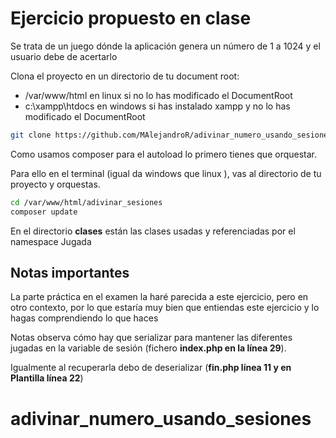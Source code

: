 # Ejercicio propuesto en clase
Se trata de un juego dónde la aplicación genera un número de 1 a 1024 y el usuario debe de acertarlo

Clona el proyecto en un directorio de tu document root:
* /var/www/html en linux si no lo has modificado el DocumentRoot
* c:\xampp\htdocs en windows si has instalado xampp y no lo has modificado el DocumentRoot

```bash
git clone https://github.com/MAlejandroR/adivinar_numero_usando_sesiones.git
```

Como usamos composer para el autoload lo primero tienes que orquestar.

Para ello en el terminal (igual da windows que linux ), vas al directorio de tu proyecto y orquestas.

```bash
cd /var/www/html/adivinar_sesiones
composer update
```

En el directorio **clases**  están las clases usadas y referenciadas por el namespace Jugada

## Notas importantes
La parte práctica en el examen la haré parecida a este ejercicio, pero en otro contexto, por lo que estaría muy bien que entiendas este ejercicio y lo hagas comprendiendo lo que haces

Notas observa cómo hay que serializar para mantener las diferentes jugadas en la variable de sesión (fichero **index.php en la línea 29**).

Igualmente al recuperarla debo de deserializar (**fin.php línea 11 y en Plantilla línea 22**)




# adivinar_numero_usando_sesiones
